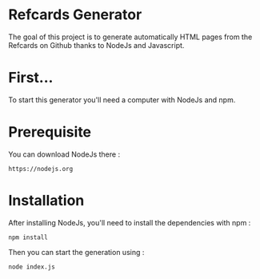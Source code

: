 # Refcards Generator 

The goal of this project is to generate automatically HTML pages from the Refcards on Github thanks to NodeJs and Javascript.

# First...

To start this generator you'll need a computer with NodeJs and npm.

# Prerequisite

You can download NodeJs there :

```
https://nodejs.org
```

# Installation

After installing NodeJs, you'll need to install the dependencies with npm :

```
npm install
```

Then you can start the generation using :

```
node index.js
```
